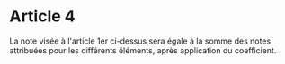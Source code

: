 # Article 4

La note visée à l'article 1er ci-dessus sera égale à la somme des notes attribuées pour les différents éléments, après application du coefficient.
